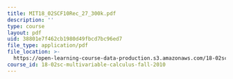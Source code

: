 ```yaml
---
title: MIT18_02SCF10Rec_27_300k.pdf
description: ''
type: course
layout: pdf
uid: 38801e7f462cb1980d49fbcd7bc96ed7
file_type: application/pdf
file_location: >-
  https://open-learning-course-data-production.s3.amazonaws.com/18-02sc-multivariable-calculus-fall-2010/38801e7f462cb1980d49fbcd7bc96ed7_MIT18_02SCF10Rec_27_300k.pdf
course_id: 18-02sc-multivariable-calculus-fall-2010
---
```

